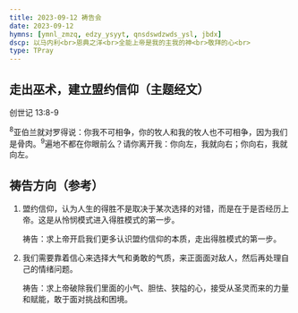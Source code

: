 ```yaml
---
title: 2023-09-12 祷告会
date: 2023-09-12
hymns: [ymnl_zmzq, edzy_ysyyt, qnsdswdzwds_ysl, jbdx]
dscp: 以马内利<br>恩典之洋<br>全能上帝是我的主我的神<br>敬拜的心<br>
type: TPray
---
```


## 走出巫术，建立盟约信仰（主题经文）

创世记 13:8-9 

<sup>8</sup>亚伯兰就对罗得说：你我不可相争，你的牧人和我的牧人也不可相争，因为我们是骨肉。<sup>9</sup>遍地不都在你眼前么？请你离开我：你向左，我就向右；你向右，我就向左。

## 祷告方向（参考）

1. 盟约信仰，认为人生的得胜不是取决于某次选择的对错，而是在于是否经历上帝。这是从怜悯模式进入得胜模式的第一步。

   祷告：求上帝开启我们更多认识盟约信仰的本质，走出得胜模式的第一步。

2. 我们需要靠着信心来选择大气和勇敢的气质，来正面面对敌人，然后再处理自己的情绪问题。

   祷告：求上帝破除我们里面的小气、胆怯、狭隘的心，接受从圣灵而来的力量和赋能，敢于面对挑战和困境。
